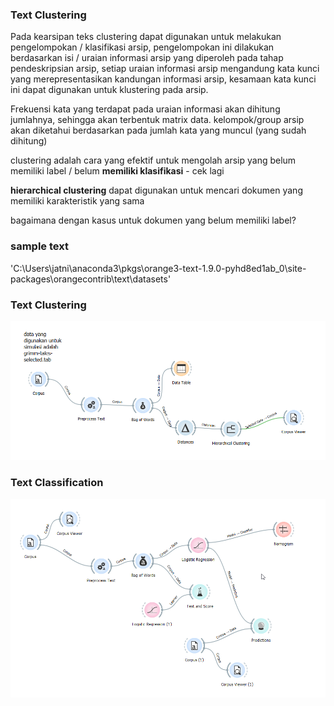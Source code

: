 ### Text Clustering 

Pada kearsipan teks clustering dapat digunakan untuk melakukan pengelompokan / klasifikasi arsip, pengelompokan ini dilakukan berdasarkan isi / uraian informasi arsip yang diperoleh pada tahap pendeskripsian arsip, setiap uraian informasi arsip mengandung kata kunci yang merepresentasikan kandungan informasi arsip, kesamaan kata kunci ini dapat digunakan untuk klustering pada arsip.

Frekuensi kata yang terdapat pada uraian informasi akan dihitung jumlahnya, sehingga akan terbentuk matrix data.
kelompok/group arsip akan diketahui berdasarkan pada jumlah kata yang muncul (yang sudah dihitung) 

clustering adalah cara yang efektif untuk mengolah arsip yang belum memiliki label / belum **memiliki klasifikasi** - cek lagi

**hierarchical clustering** dapat digunakan untuk mencari dokumen yang memiliki karakteristik yang sama 

bagaimana dengan kasus untuk dokumen yang belum memiliki label?

### sample text 
'C:\Users\jatni\anaconda3\pkgs\orange3-text-1.9.0-pyhd8ed1ab_0\site-packages\orangecontrib\text\datasets'


### Text Clustering
![text-clustering](https://github.com/code4indo/datascience/blob/main/docs/assets/text-clustering.png)

### Text Classification 

![text-classification](https://github.com/code4indo/datascience/blob/main/docs/assets/text_classification.png)
